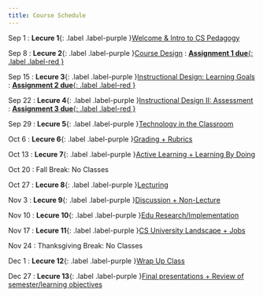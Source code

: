```yaml
---
title: Course Schedule
---
```


Sep  1
:  **Lecure 1**{: .label .label-purple }[Welcome & Intro to CS Pedagogy](#)


Sep 8
: **Lecure 2**{: .label .label-purple }[Course Design](#)
  : [**Assignment 1 due**{: .label .label-red }](/assignments/hw1)


Sep 15
: **Lecure 3**{: .label .label-purple }[Instructional Design: Learning Goals](#)
  : [**Assignment 2 due**{: .label .label-red }](/assignments/hw2)

Sep 22
: **Lecure 4**{: .label .label-purple }[Instructional Design II: Assessment](#)
  : [**Assignment 3 due**{: .label .label-red }](/assignments/hw3)

Sep  29
:  **Lecure 5**{: .label .label-purple }[Technology in the Classroom](#)

Oct  6
:  **Lecure 6**{: .label .label-purple }[Grading + Rubrics](#)

Oct  13
:  **Lecure 7**{: .label .label-purple }[Active Learning + Learning By Doing](#)

Oct  20
:  Fall Break: No Classes

Oct  27
:  **Lecure 8**{: .label .label-purple }[Lecturing](#)

Nov  3
:  **Lecure 9**{: .label .label-purple }[Discussion + Non-Lecture](#)

Nov  10
:  **Lecure 10**{: .label .label-purple }[Edu Research/Implementation](#)

Nov  17
:  **Lecure 11**{: .label .label-purple }[CS University Landscape + Jobs](#)

Nov  24
:  Thanksgiving Break: No Classes

Dec  1
:  **Lecure 12**{: .label .label-purple }[Wrap Up Class](#)

Dec  27
:  **Lecure 13**{: .label .label-purple }[Final presentations + Review of semester/learning objectives](#)
